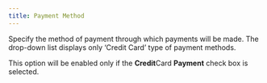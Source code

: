 ```yaml
---
title: Payment Method
---
```



Specify the method of payment through which payments will be made. The  drop-down list displays only ‘Credit Card’  type of payment methods.


This option will be enabled only if the **Credit**Card **Payment**  check box is selected.
